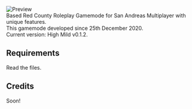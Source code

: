 ![Preview](https://i.ibb.co/7SzTDtf/git.png)   
Based Red County Roleplay Gamemode for San Andreas Multiplayer with unique features.  
This gamemode developed since 25th December 2020.  
Current version: High Mild v0.1.2.  
  
## Requirements  
Read the files.
  
## Credits  
Soon!
